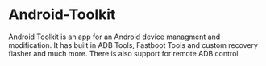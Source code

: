 Android-Toolkit
===============

Android Toolkit is an app for an Android device managment and modification. It has built in ADB Tools, Fastboot Tools and custom recovery flasher and much more. There is also support for remote ADB control
